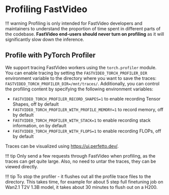 # Profiling FastVideo

!!! warning
    Profiling is only intended for FastVideo developers and maintainers to understand the proportion of time spent in different parts of the codebase. **FastVideo end-users should never turn on profiling** as it will significantly slow down the inference.

## Profile with PyTorch Profiler

We support tracing FastVideo workers using the `torch.profiler` module. You can enable tracing by setting the `FASTVIDEO_TORCH_PROFILER_DIR` environment variable to the directory where you want to save the traces: `FASTVIDEO_TORCH_PROFILER_DIR=/mnt/traces/`. Additionally, you can control the profiling content by specifying the following environment variables:

- `FASTVIDEO_TORCH_PROFILER_RECORD_SHAPES=1` to enable recording Tensor Shapes, off by default
- `FASTVIDEO_TORCH_PROFILER_WITH_PROFILE_MEMORY=1` to record memory, off by default
- `FASTVIDEO_TORCH_PROFILER_WITH_STACK=1` to enable recording stack information, on by default
- `FASTVIDEO_TORCH_PROFILER_WITH_FLOPS=1` to enable recording FLOPs, off by default

Traces can be visualized using <https://ui.perfetto.dev/>.

!!! tip
    Only send a few requests through FastVideo when profiling, as the traces can get quite large. Also, no need to untar the traces, they can be viewed directly.

!!! tip
    To stop the profiler - it flushes out all the profile trace files to the directory. This takes time, for example for about 5 step full finetuning job on Wan2.1 T2V 1.3B model, it takes about 30 minutes to flush out on a H200.
